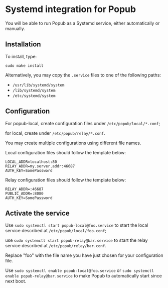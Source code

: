 # Systemd integration for Popub

You will be able to run Popub as a Systemd service, either automatically or manually.

## Installation

To install, type:

```
sudo make install
```

Alternatively, you may copy the `.service` files to one of the following paths:

- `/usr/lib/systemd/system`
- `/lib/systemd/system`
- `/etc/systemd/system`

## Configuration

For popub-local, create configuration files under `/etc/popub/local/*.conf`;

for local, create under `/etc/popub/relay/*.conf`.

You may create multiple configurations using different file names.

Local configuration files should follow the template below:

```
LOCAL_ADDR=localhost:80
RELAY_ADDR=my.server.addr:46687
AUTH_KEY=SomePassword
```

Relay configuration files should follow the template below:

```
RELAY_ADDR=:46687
PUBLIC_ADDR=:8080
AUTH_KEY=SomePassword
```

## Activate the service

Use `sudo systemctl start popub-local@foo.service` to start the local service described at `/etc/popub/local/foo.conf`;

use `sudo systemctl start popub-relay@bar.service` to start the relay service described at `/etc/popub/relay/bar.conf`.

Replace "foo" with the file name you have just chosen for your configuration file.

Use `sudo systemctl enable popub-local@foo.service` or `sudo systemctl enable popub-relay@bar.service` to make Popub to automatically start since next boot.
